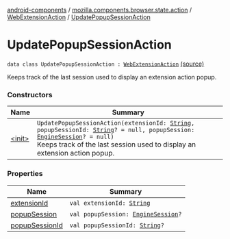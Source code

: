 [android-components](../../../index.md) / [mozilla.components.browser.state.action](../../index.md) / [WebExtensionAction](../index.md) / [UpdatePopupSessionAction](./index.md)

# UpdatePopupSessionAction

`data class UpdatePopupSessionAction : `[`WebExtensionAction`](../index.md) [(source)](https://github.com/mozilla-mobile/android-components/blob/master/components/browser/state/src/main/java/mozilla/components/browser/state/action/BrowserAction.kt#L397)

Keeps track of the last session used to display an extension action popup.

### Constructors

| Name | Summary |
|---|---|
| [&lt;init&gt;](-init-.md) | `UpdatePopupSessionAction(extensionId: `[`String`](https://kotlinlang.org/api/latest/jvm/stdlib/kotlin/-string/index.html)`, popupSessionId: `[`String`](https://kotlinlang.org/api/latest/jvm/stdlib/kotlin/-string/index.html)`? = null, popupSession: `[`EngineSession`](../../../mozilla.components.concept.engine/-engine-session/index.md)`? = null)`<br>Keeps track of the last session used to display an extension action popup. |

### Properties

| Name | Summary |
|---|---|
| [extensionId](extension-id.md) | `val extensionId: `[`String`](https://kotlinlang.org/api/latest/jvm/stdlib/kotlin/-string/index.html) |
| [popupSession](popup-session.md) | `val popupSession: `[`EngineSession`](../../../mozilla.components.concept.engine/-engine-session/index.md)`?` |
| [popupSessionId](popup-session-id.md) | `val popupSessionId: `[`String`](https://kotlinlang.org/api/latest/jvm/stdlib/kotlin/-string/index.html)`?` |
